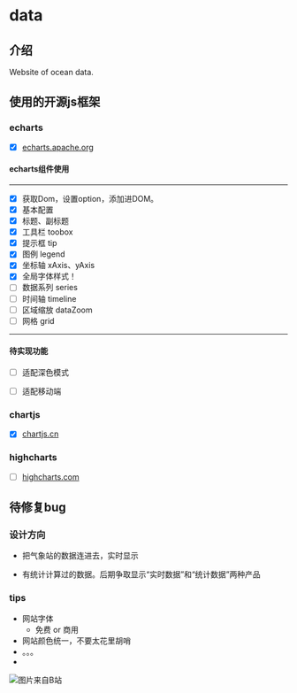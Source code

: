 # data

## 介绍
Website of ocean data.

## 使用的开源js框架
### echarts
- [x] [echarts.apache.org](https://echarts.apache.org/zh/index.html)

#### echarts组件使用
---
- [x] 获取Dom，设置option，添加进DOM。
- [x] 基本配置
- [x] 标题、副标题
- [x] 工具栏 toobox
- [x] 提示框 tip
- [x] 图例 legend
- [x] 坐标轴 xAxis、yAxis
- [x] 全局字体样式！
- [ ] 数据系列 series
- [ ] 时间轴 timeline
- [ ] 区域缩放 dataZoom
- [ ] 网格 grid  
---

#### 待实现功能
- [ ] 适配深色模式
- [ ] 适配移动端


### chartjs
- [x] [chartjs.cn](http://chartjs.cn/)

### highcharts
- [ ] [highcharts.com](https://www.highcharts.com)

## 待修复bug

### 设计方向

- 把气象站的数据连进去，实时显示

- 有统计计算过的数据。后期争取显示“实时数据”和“统计数据”两种产品

### tips
- 网站字体
	* 免费 or 商用
- 网站颜色统一，不要太花里胡哨
- 。。。
- 
![图片来自B站](https://i0.hdslb.com/bfs/emote/d8065c2e7ce48c929317a94553499a46fecc262a.png@112w_112h.webp)